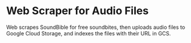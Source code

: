 # Web Scraper for Audio Files

Web scrapes SoundBible for free soundbites, then uploads audio files to Google Cloud Storage,
and indexes the files with their URL in GCS.
